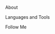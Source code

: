 <!-- ![Header](https://github.com/mangust5580/mangust5580/blob/main/assets/header.png) -->

About

Languages and Tools

Follow Me